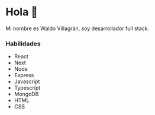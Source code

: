 # Hola 👋

Mi nombre es Waldo Villagrán, soy desarrollador full stack.

### Habilidades

* React
* Next
* Node
* Express
* Javascript
* Typescript
* MongoDB
* HTML
* CSS

<!--
**waldo-dev/waldo-dev** is a ✨ _special_ ✨ repository because its `README.md` (this file) appears on your GitHub profile.

Here are some ideas to get you started:

- 🔭 I’m currently working on ...
- 🌱 I’m currently learning ...
- 👯 I’m looking to collaborate on ...
- 🤔 I’m looking for help with ...
- 💬 Ask me about ...
- 📫 How to reach me: ...
- 😄 Pronouns: ...
- ⚡ Fun fact: ...
-->
